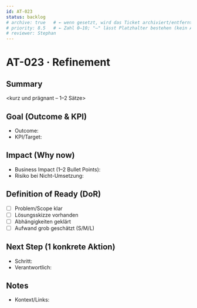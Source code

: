 ```yaml
---
id: AT-023
status: backlog
# archive: true   # ← wenn gesetzt, wird das Ticket archiviert/entfernt
# priority: 8.5   # ← Zahl 0–10; "–" lässt Platzhalter bestehen (kein Apply)
# reviewer: Stephan
---
```


# AT-023 · Refinement

## Summary
<kurz und prägnant – 1–2 Sätze>

## Goal (Outcome & KPI)
- Outcome:
- KPI/Target:

## Impact (Why now)
- Business Impact (1–2 Bullet Points):
- Risiko bei Nicht-Umsetzung:

## Definition of Ready (DoR)
- [ ] Problem/Scope klar
- [ ] Lösungsskizze vorhanden
- [ ] Abhängigkeiten geklärt
- [ ] Aufwand grob geschätzt (S/M/L)

## Next Step (1 konkrete Aktion)
- Schritt:
- Verantwortlich:

## Notes
- Kontext/Links:


